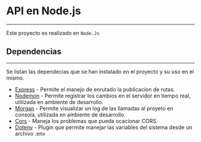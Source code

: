 # API en Node.js
---
Este proyecto es realizado en ``` Node.Js ```


## Dependencias
---
Se listan las dependecias que se han instalado en el proyecto y su uso en el mismo.

* [Express](https://www.npmjs.com/package/express) - Permite el manejo de enrutado la publicacion de rutas.
* [Nodemon](https://www.npmjs.com/package/nodemon) - Permite registrar los cambios en el servidor en tiempo real, utilizada en ambiente de desarrollo.
* [Morgan](https://www.npmjs.com/package/morgan) - Permite visualizar un log de las llamadas al proyeto en consola, utilizada en ambiente de desarrollo.
* [Cors](https://www.npmjs.com/package/cors) - Maneja los problemas que pueda ocacionar CORS.
* [Dotenv](https://www.npmjs.com/package/dotenv) - Plugin que permite manejar las variables del sistema desde un archivo .env
